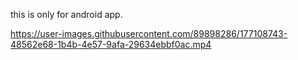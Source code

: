 this is only for android app.


https://user-images.githubusercontent.com/89898286/177108743-48562e68-1b4b-4e57-9afa-29634ebbf0ac.mp4

